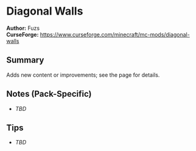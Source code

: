 # Diagonal Walls

**Author:** Fuzs  
**CurseForge:** https://www.curseforge.com/minecraft/mc-mods/diagonal-walls

## Summary
Adds new content or improvements; see the page for details.

## Notes (Pack-Specific)
- _TBD_

## Tips
- _TBD_

